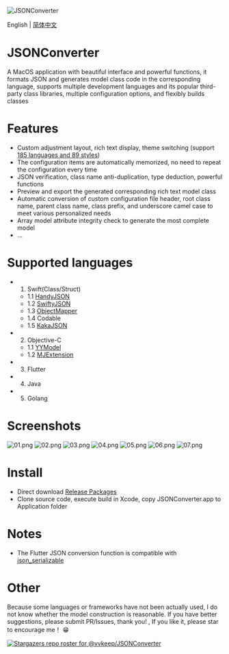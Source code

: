 ![JSONConverter](/Screenshots/logo.png)

English | [简体中文](./README.zh-CN.md)

JSONConverter
============
A MacOS application with beautiful interface and powerful functions, it formats JSON and generates model class code in the corresponding language, supports multiple development languages and its popular third-party class libraries, multiple configuration options, and flexibly builds classes

Features
========
* Custom adjustment layout, rich text display, theme switching (support [185 languages and 89 styles](https://highlightjs.org/static/demo/))
* The configuration items are automatically memorized, no need to repeat the configuration every time
* JSON verification, class name anti-duplication, type deduction, powerful functions
* Preview and export the generated corresponding rich text model class
* Automatic conversion of custom configuration file header, root class name, parent class name, class prefix, and underscore camel case to meet various personalized needs
* Array model attribute integrity check to generate the most complete model
* ...

Supported languages
=============================
- 1. Swift(Class/Struct)
    - 1.1 [HandyJSON](https://github.com/alibaba/HandyJSON)
    - 1.2 [SwiftyJSON](https://github.com/SwiftyJSON/SwiftyJSON)
    - 1.3 [ObjectMapper](https://github.com/Hearst-DD/ObjectMapper)
    - 1.4 Codable
    - 1.5 [KakaJSON](https://github.com/kakaopensource/KakaJSON)
- 2. Objective-C
    - 1.1 [YYModel](https://github.com/ibireme/YYModel)
    - 1.2 [MJExtension](https://github.com/CoderMJLee/MJExtension)
- 3. Flutter
- 4. Java
- 5. Golang

Screenshots
========================
![01.png](/Screenshots/01.png)
![02.png](/Screenshots/02.png)
![03.png](/Screenshots/03.png)
![04.png](/Screenshots/04.png)
![05.png](/Screenshots/05.png)
![06.png](/Screenshots/06.png)
![07.png](/Screenshots/07.png)

Install
============
- Direct download [Release Packages](https://github.com/vvkeep/JSONConverter/releases)
- Clone source code, execute build in Xcode, copy JSONConverter.app to Application folder

Notes
=====
* The Flutter JSON conversion function is compatible with [json_serializable](https://github.com/dart-lang/json_serializable)

Other
======
Because some languages or frameworks have not been actually used, I do not know whether the model construction is reasonable. If you have better suggestions, please submit PR/Issues, thank you! , If you like it, please star to encourage me！ 😁

[![Stargazers repo roster for @vvkeep/JSONConverter](https://reporoster.com/stars/vvkeep/JSONConverter)](https://github.com/vvkeep/JSONConverter/stargazers)
